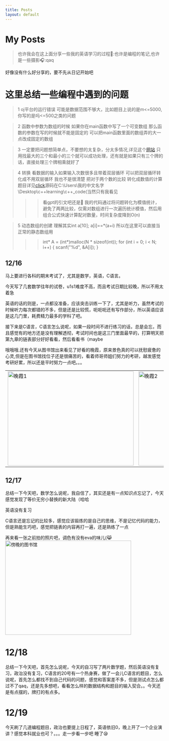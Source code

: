 ```yaml
---
title: Posts
layout: default
---
```

# My Posts
> 也许我会在这上面分享一些我的英语学习的过程🔄:也许是编程的笔记,也许是一些摄影🎧:qaq

好像没有什么好分享的，要不先从日记开始吧
# 这里总结一些编程中遇到的问题

> 1 oj平台的运行错误     可能是数据范围不够大，比如题目上说的是m<=5000,你写的是吗<=500之类的问题

> 2 函数中参数为数组的时候    如果你在main函数中写了一个可变数组 那么函数的参数在写的时候就不能是固定的 可以把main函数里面的数组弄的大一点改成固定的数组

> 3 一定要把问题想简单点，不要想的太复杂，分太多情况,详见这个[网站](https://acm.creative3605.com/problem/1430) 只用找最大的三个和最小的三个就可以成功处理，还有就是如果只有三个牌的话，直接处理三个牌相乘就好了

> 4 转换 看数据的输入如果输入次数很多且带着双层循环 可以把双层循环转化成不用双层循环 我也不是很清楚 把对于两个数的比较 转化成数值的计算 题目详见[click](https://acm.creative3605.com/problem/1431)源码在C:\Users\我的中文名字\Desktop\c++learning\c++_code(当然只有我看见
>>> 看gpt的引文吧还是🐶
>>> 我的代码通过将问题转化为模值统计，避免了两两比较，仅需对数组进行一次遍历统计模值，然后用组合公式快速计算配对数量，时间复杂度降到O(n) 

>5 动态数组的创建 理解其实int a[10]; a[i]==*(a+i) 所以在这里可以直接当正常的静态数组用
>>> int* A = (int*)malloc(N * sizeof(int));
    for (int i = 0; i < N; i++) {
        scanf("%d", &A[i]);
    }
## 12/16
  马上要进行各科的期末考试了，尤其是数学，英语，C语言。
  
  今天写了几套数学往年的试卷，u1s1难度不高，而且考试日期比较晚，所以不用太着急
  
  英语的话的则是，一点都没准备，应该突击训练一下了，尤其是听力，虽然考试的时候听力每次都错的不多，但是还是比较慌，呃呃呃还有写作部分，所以英语应该是这几门里，耗费精力最多的学科了吧。
  
  接下来是C语言，C语言怎么说呢，如果一段时间不进行练习的话，总是会忘，而且感觉有的地方还是没有理解透彻，考试时间也是这三门里面最早的，打算明天把第九章的链表部分好好看看，然后看看书（maybe
  
  哦哦哦.还有今天从图书馆出来看见了好看的晚霞，原来景色真的可以抚慰疲惫的心灵,但是在图书馆找位子还是很痛苦的，看着师哥师姐们努力的考研，越发感觉考研好累，所以还是平时努力一点吧。。。

  <table>
  <tr>
    <td><img src="https://github.com/user-attachments/assets/e948ff90-f304-450d-bf82-60287b455795" alt="晚霞1" width="400" height="300"></td>
    <td><img src="https://github.com/user-attachments/assets/a54465ff-73db-4fc7-9f3c-14624a4f436f" alt="晚霞2" width="400" height="300"></td>
  </tr>
</table>

## 12/17
  总结一下今天吧，数学怎么说呢，我自信了，其实还是有一点知识点忘记了，今天感觉发现了等价无穷小替换的新大陆（哈哈
  
  英语没有复习
  
  C语言还是忘记的比较多，感觉应该锻炼的是自己的思维，不是记忆代码的能力，但是熟能生巧吧，感觉把链表的内容再打一遍，还是熟练了一点

  再来看一张之前拍的照片吧，调色有没有eva的味儿(😹
<img src="https://github.com/user-attachments/assets/e5e50dfb-b521-4557-a5b4-b536a074260b" alt="傍晚的图书馆" width="400" height="300">

# 12/18
  总结一下今天吧，首先怎么说呢，今天的自习写了两片数学题，然后英语没有复习，政治没有复习，C语言的20号有一个热身赛，做了一会儿C语言的题目，怎么说呢，首先怎么都找不到自己代码的问题，感觉和答案差不多，但是测试点怎么都过不了qaq，还是先多想吧，看看怎么样的数据结构和题目的输入契合。。今天还是有点摆的，牌打的有点多。

# 12/19
 今天刷了几道编程题目，政治也要提上日程了，英语依旧0，晚上开了一个企业演讲？感觉本科就业也可？。。。走一步看一步吧
 睡了😪
  
  
